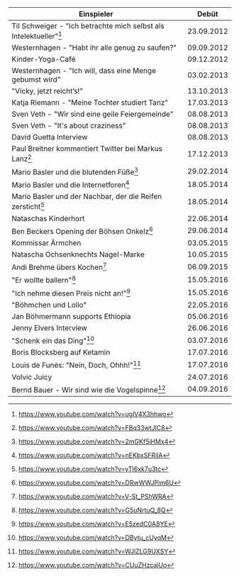 Einspieler | Debüt | 
-------|------|
Til Schweiger - "Ich betrachte mich selbst als Intelektueller"[^1]|23.09.2012
Westernhagen - "Habt ihr alle genug zu saufen?" |09.09.2012
Kinder-Yoga-Café  | 09.12.2012
Westernhagen - "Ich will, dass eine Menge gebumst wird" | 03.02.2013
"Vicky, jetzt reicht’s!" | 13.10.2013
Katja Riemann - "Meine Tochter studiert Tanz" | 17.03.2013
Sven Veth - "Wir sind eine geile Feiergemeinde" | 08.08.2013
Sven Veth - "It's about craziness" | 08.08.2013
David Guetta Interview | 08.08.2013
Paul Breitner kommentiert Twitter bei Markus Lanz[^2] | 17.12.2013
Mario Basler und die blutenden Füße[^3] | 29.02.2014
Mario Basler und die Internetforen[^4] | 18.05.2014
Mario Basler und der Nachbar, der die Reifen zersticht[^5] | 18.05.2014
Nataschas Kinderhort | 22.06.2014
Ben Beckers Opening der Böhsen Onkelz[^6] | 29.06.2014
Kommissar Ärmchen | 03.05.2015
Natascha Ochsenknechts Nagel-Marke | 10.05.2015
Andi Brehme übers Kochen[^7] | 06.09.2015
"Er wollte ballern"[^8] | 15.05.2016
"Ich nehme diesen Preis nicht an!"[^9] | 15.05.2016
"Böhmchen und Lollo" | 22.05.2016
Jan Böhmermann supports Ethiopia | 05.06.2016
Jenny Elvers Interview | 26.06.2016
"Schenk ein das Ding"[^10] | 03.07.2016
Boris Blocksberg auf Ketamin | 17.07.2016
Louis de Funès: "Nein, Doch, Ohhh!"[^11] | 17.07.2016
Volvic Juicy | 24.07.2016
Bernd Bauer - Wir sind wie die Vogelspinne[^12] | 04.09.2016

[^1]: https://www.youtube.com/watch?v=uglV4X3hhwo
[^2]: https://www.youtube.com/watch?v=FBq33wtJlC8
[^3]: https://www.youtube.com/watch?v=2mGKf5iHMx4
[^4]: https://www.youtube.com/watch?v=nEKbxSFRilA
[^5]: https://www.youtube.com/watch?v=yTI6xk7u3tc
[^6]: https://www.youtube.com/watch?v=DRwWWJPim6U
[^7]: https://www.youtube.com/watch?v=V-St_PShWRA
[^8]: https://www.youtube.com/watch?v=G5uNrtuQ_8Q
[^9]: https://www.youtube.com/watch?v=E5zedC0A8YE
[^10]: https://www.youtube.com/watch?v=DBytu_cUyqM
[^11]: https://www.youtube.com/watch?v=WJlZLG9UXSY
[^12]: https://www.youtube.com/watch?v=CUuZHzcajUo
